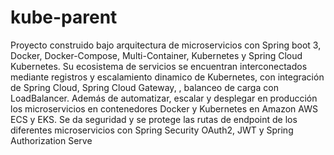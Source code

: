 ﻿# kube-parent
Proyecto construido bajo arquitectura de microservicios con Spring boot 3, Docker, Docker-Compose, Multi-Container, Kubernetes y Spring Cloud Kubernetes. Su ecosistema de servicios se encuentran interconectados mediante registros y escalamiento dinamico de Kubernetes, con integración de Spring Cloud, Spring Cloud Gateway, , balanceo de carga con LoadBalancer.
Además de automatizar, escalar y desplegar en producción los microservicios en contenedores Docker y Kubernetes en Amazon AWS ECS y EKS.
Se da seguridad y se protege las rutas de endpoint de los diferentes microservicios con Spring Security OAuth2, JWT y Spring Authorization Serve
